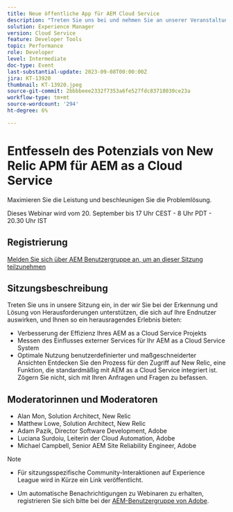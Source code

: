 ```yaml
---
title: Neue öffentliche App für AEM Cloud Service
description: "Treten Sie uns bei und nehmen Sie an unserer Veranstaltung teil, in der wir Sie bei der Erkennung und Lösung von Problemen unterstützen, die sich auf Ihre Endkunden auswirken. Dies ermöglicht Ihnen ein herausragendes Erlebnis durch die Verbesserung der Effizienz Ihres AEM as a Cloud Service Projekts, die Messung des Einflusses externer Services für Ihr as a Cloud Service System und die bestmögliche Nutzung benutzerdefinierter und maßgeschneiderter Ansichten. Erfahren Sie mehr über den Zugriff auf New Relic, eine Funktion, die standardmäßig mit AEM as a Cloud Service integriert ist. Zögern Sie nicht, sich mit Ihren Anfragen und Fragen zu befassen."
solution: Experience Manager
version: Cloud Service
feature: Developer Tools
topic: Performance
role: Developer
level: Intermediate
doc-type: Event
last-substantial-update: 2023-09-08T00:00:00Z
jira: KT-13920
thumbnail: KT-13920.jpeg
source-git-commit: 2bbbbeee2332f7353a6fe527fdc83718030ce23a
workflow-type: tm+mt
source-wordcount: '294'
ht-degree: 6%

---
```



# Entfesseln des Potenzials von New Relic APM für AEM as a Cloud Service

Maximieren Sie die Leistung und beschleunigen Sie die Problemlösung.

Dieses Webinar wird vom 20. September bis 17 Uhr CEST - 8 Uhr PDT - 20.30 Uhr IST

## Registrierung

[Melden Sie sich über AEM Benutzergruppe an, um an dieser Sitzung teilzunehmen](https://aem-augs.adobe.com/events/details/adobe-experience-manager-aem-learning-chapter-presents-harness-the-power-of-new-relic-apm-for-aem-as-a-cloud-service-boost-performance-amp-rapid-issue-fix/)

## Sitzungsbeschreibung

Treten Sie uns in unsere Sitzung ein, in der wir Sie bei der Erkennung und Lösung von Herausforderungen unterstützen, die sich auf Ihre Endnutzer auswirken, und Ihnen so ein herausragendes Erlebnis bieten:

* Verbesserung der Effizienz Ihres AEM as a Cloud Service Projekts
* Messen des Einflusses externer Services für Ihr AEM as a Cloud Service System
* Optimale Nutzung benutzerdefinierter und maßgeschneiderter Ansichten Entdecken Sie den Prozess für den Zugriff auf New Relic, eine Funktion, die standardmäßig mit AEM as a Cloud Service integriert ist. Zögern Sie nicht, sich mit Ihren Anfragen und Fragen zu befassen.

## Moderatorinnen und Moderatoren

* Alan Mon, Solution Architect, New Relic
* Matthew Lowe, Solution Architect, New Relic
* Adam Pazik, Director Software Development, Adobe
* Luciana Surdoiu, Leiterin der Cloud Automation, Adobe
* Michael Campbell, Senior AEM Site Reliability Engineer, Adobe

>[!NOTE]
>
>* Für sitzungsspezifische Community-Interaktionen auf Experience League wird in Kürze ein Link veröffentlicht.
>
>* Um automatische Benachrichtigungen zu Webinaren zu erhalten, registrieren Sie sich bitte bei der [AEM-Benutzergruppe von Adobe](https://aem-augs.adobe.com/).
